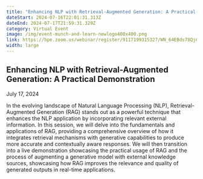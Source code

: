 ```yaml
---
title: "Enhancing NLP with Retrieval-Augmented Generation: A Practical Demonstration"
dateStart: 2024-07-16T22:01:31.313Z
dateEnd: 2024-07-17T21:59:31.329Z
category: Virtual Event
image: /img/event-munch-and-learn-newlogo400x400.png
link: https://hpe.zoom.us/webinar/register/9117199315327/WN_64EBds78Qj6NMiV30FFGRg
width: large
---
```

## Enhancing NLP with Retrieval-Augmented Generation: A Practical Demonstration

July 17, 2024

In the evolving landscape of Natural Language Processing (NLP), Retrieval-Augmented Generation (RAG) stands out as a powerful technique that enhances the NLP application by incorporating relevant external information. In this session, we will delve into the fundamentals and applications of RAG, providing a comprehensive overview of how it integrates retrieval mechanisms with generative capabilities to produce more accurate and contextually aware responses. We will then transition into a live demonstration showcasing the practical usage of RAG and the process of augmenting a generative model with external knowledge sources, showcasing how RAG improves the relevance and quality of generated outputs in real-time applications.
